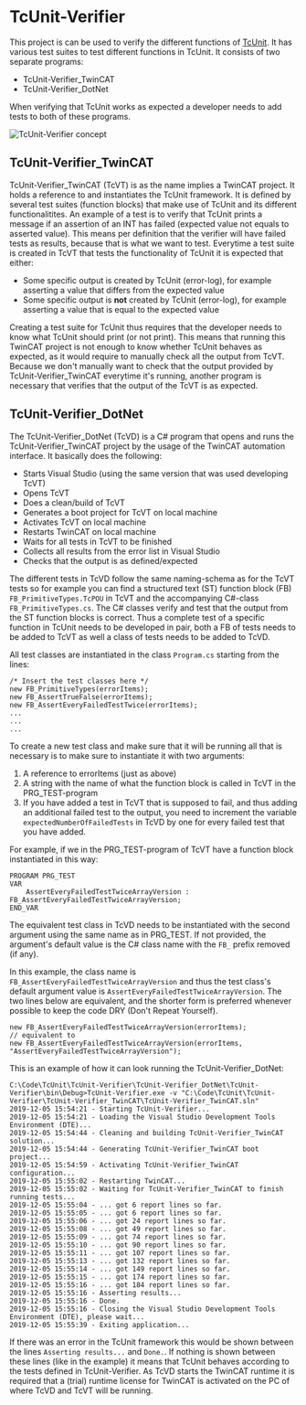 # TcUnit-Verifier
This project is can be used to verify the different functions of
[TcUnit](https://www.github.com/tcunit/TcUnit). It has various test suites to
test different functions in TcUnit. It consists of two separate programs:
- TcUnit-Verifier_TwinCAT
- TcUnit-Verifier_DotNet

When verifying that TcUnit works as expected a developer needs to add tests to
both of these programs.

![TcUnit-Verifier concept](https://github.com/tcunit/TcUnit-Verifier/blob/master/img/TcUnit-Verifier_Concept_1280.png)

## TcUnit-Verifier_TwinCAT
TcUnit-Verifier_TwinCAT (TcVT) is as the name implies a TwinCAT project.
It holds a reference to and instantiates the TcUnit framework. It is defined by
several test suites (function blocks) that make use of TcUnit and its different
functionalitites. An example of a test is to verify that TcUnit prints a message
if an assertion of an INT has failed (expected value not equals to
asserted value). This means per definition that the verifier will have failed
tests as results, because that is what we want to test. Everytime a test suite
is created in TcVT that tests the functionality of TcUnit it is expected
that either:
- Some specific output is created by TcUnit (error-log), for example asserting a
  value that differs from the expected value
- Some specific output is **not** created by TcUnit (error-log), for example
  asserting a value that is equal to the expected value

Creating a test suite for TcUnit thus requires that the developer needs to know
what TcUnit should print (or not print). This means that running this TwinCAT
project is not enough to know whether TcUnit behaves as expected, as it would
require to manually check all the output from TcVT. Because we don't manually
want to check that the output provided by TcUnit-Verifier_TwinCAT everytime it's
running, another program is necessary that verifies that the output of the TcVT
is as expected.

## TcUnit-Verifier_DotNet
The TcUnit-Verifier_DotNet (TcVD) is a C# program that opens and runs the
TcUnit-Verifier_TwinCAT project by the usage of the TwinCAT automation
interface. It basically does the following:
- Starts Visual Studio (using the same version that was used developing TcVT)
- Opens TcVT
- Does a clean/build of TcVT
- Generates a boot project for TcVT on local machine
- Activates TcVT on local machine
- Restarts TwinCAT on local machine
- Waits for all tests in TcVT to be finished
- Collects all results from the error list in Visual Studio
- Checks that the output is as defined/expected

The different tests in TcVD follow the same naming-schema as for the TcVT tests
so for example you can find a structured text (ST) function block (FB)
`FB_PrimitiveTypes.TcPOU` in TcVT and the accompanying C#-class
`FB_PrimitiveTypes.cs`. The C# classes verify and test that the output from the
ST function blocks is correct. Thus a complete test of a specific function in
TcUnit needs to be developed in pair, both a FB of tests needs to be added to
TcVT as well a class of tests needs to be added to TcVD.

All test classes are instantiated in the class `Program.cs` starting from the
lines:
```
/* Insert the test classes here */
new FB_PrimitiveTypes(errorItems);
new FB_AssertTrueFalse(errorItems);
new FB_AssertEveryFailedTestTwice(errorItems);
...
...
...
```

To create a new test class and make sure that it will be running all that is
necessary is to make sure to instantiate it with two arguments:
1. A reference to errorItems (just as above)
2. A string with the name of what the function block is called in TcVT in the
   PRG_TEST-program
3. If you have added a test in TcVT that is supposed to fail, and thus adding an
   additional failed test to the output, you need to increment the variable
   `expectedNumberOfFailedTests` in TcVD by one for every failed test that you
   have added. 

For example, if we in the PRG_TEST-program of TcVT have a function block
instantiated in this way:
```
PROGRAM PRG_TEST
VAR
    AssertEveryFailedTestTwiceArrayVersion : FB_AssertEveryFailedTestTwiceArrayVersion;
END_VAR
```
The equivalent test class in TcVD needs to be instantiated with the second
argument using the same name as in PRG_TEST. If not provided, the argument's default
value is the C# class name with the `FB_` prefix removed (if any).

In this example, the class name is `FB_AssertEveryFailedTestTwiceArrayVersion` and thus
the test class's default argument value is `AssertEveryFailedTestTwiceArrayVersion`. The
two lines below are equivalent, and the shorter form is preferred whenever possible to
keep the code DRY (Don't Repeat Yourself).

```
new FB_AssertEveryFailedTestTwiceArrayVersion(errorItems);
// equivalent to
new FB_AssertEveryFailedTestTwiceArrayVersion(errorItems, "AssertEveryFailedTestTwiceArrayVersion");
```

This is an example of how it can look running the TcUnit-Verifier_DotNet:

```
C:\Code\TcUnit\TcUnit-Verifier\TcUnit-Verifier_DotNet\TcUnit-Verifier\bin\Debug>TcUnit-Verifier.exe -v "C:\Code\TcUnit\TcUnit-Verifier\TcUnit-Verifier_TwinCAT\TcUnit-Verifier_TwinCAT.sln"
2019-12-05 15:54:21 - Starting TcUnit-Verifier...
2019-12-05 15:54:21 - Loading the Visual Studio Development Tools Environment (DTE)...
2019-12-05 15:54:44 - Cleaning and building TcUnit-Verifier_TwinCAT solution...
2019-12-05 15:54:44 - Generating TcUnit-Verifier_TwinCAT boot project...
2019-12-05 15:54:59 - Activating TcUnit-Verifier_TwinCAT configuration...
2019-12-05 15:55:02 - Restarting TwinCAT...
2019-12-05 15:55:02 - Waiting for TcUnit-Verifier_TwinCAT to finish running tests...
2019-12-05 15:55:04 - ... got 6 report lines so far.
2019-12-05 15:55:05 - ... got 6 report lines so far.
2019-12-05 15:55:06 - ... got 24 report lines so far.
2019-12-05 15:55:08 - ... got 49 report lines so far.
2019-12-05 15:55:09 - ... got 74 report lines so far.
2019-12-05 15:55:10 - ... got 90 report lines so far.
2019-12-05 15:55:11 - ... got 107 report lines so far.
2019-12-05 15:55:13 - ... got 132 report lines so far.
2019-12-05 15:55:14 - ... got 149 report lines so far.
2019-12-05 15:55:15 - ... got 174 report lines so far.
2019-12-05 15:55:16 - ... got 184 report lines so far.
2019-12-05 15:55:16 - Asserting results...
2019-12-05 15:55:16 - Done.
2019-12-05 15:55:16 - Closing the Visual Studio Development Tools Environment (DTE), please wait...
2019-12-05 15:55:39 - Exiting application...
```
If there was an error in the TcUnit framework this would be shown between the
lines `Asserting results...` and `Done.`. If nothing is shown between these
lines (like in the example) it means that TcUnit behaves according to the tests
defined in TcUnit-Verifier. As TcVD starts the TwinCAT runtime it is required 
that a (trial) runtime license for TwinCAT is activated on the PC of where TcVD
and TcVT will be running.